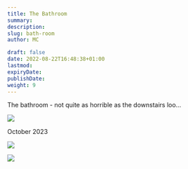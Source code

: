 ```yaml
---
title: The Bathroom
summary:
description:
slug: bath-room
author: MC

draft: false
date: 2022-08-22T16:48:38+01:00
lastmod:
expiryDate:
publishDate:
weight: 9
---
```


The bathroom - not quite as horrible as the downstairs loo...

![](/images/0161.jpeg)

October 2023

![](/images/0332.jpeg)

![](/images/0646.jpeg)

